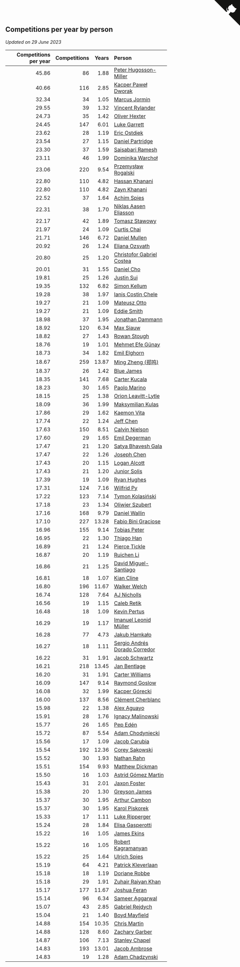 ## Competitions per year by person

*Updated on 29 June 2023*

| Competitions per year | Competitions | Years | Person |
| ---: | ---: | ---: | :--- |
| 45.86 | 86 | 1.88 | [Peter Hugosson-Miller](https://www.worldcubeassociation.org/persons/2021HUGO01) |
| 40.66 | 116 | 2.85 | [Kacper Paweł Dworak](https://www.worldcubeassociation.org/persons/2020DWOR01) |
| 32.34 | 34 | 1.05 | [Marcus Jormin](https://www.worldcubeassociation.org/persons/2022JORM01) |
| 29.55 | 39 | 1.32 | [Vincent Rylander](https://www.worldcubeassociation.org/persons/2022RYLA01) |
| 24.73 | 35 | 1.42 | [Oliver Hexter](https://www.worldcubeassociation.org/persons/2022HEXT01) |
| 24.45 | 147 | 6.01 | [Luke Garrett](https://www.worldcubeassociation.org/persons/2017GARR05) |
| 23.62 | 28 | 1.19 | [Eric Ostdiek](https://www.worldcubeassociation.org/persons/2022OSTD01) |
| 23.54 | 27 | 1.15 | [Daniel Partridge](https://www.worldcubeassociation.org/persons/2022PART02) |
| 23.30 | 37 | 1.59 | [Saisabari Ramesh](https://www.worldcubeassociation.org/persons/2021RAME01) |
| 23.11 | 46 | 1.99 | [Dominika Warchoł](https://www.worldcubeassociation.org/persons/2021WARC01) |
| 23.06 | 220 | 9.54 | [Przemysław Rogalski](https://www.worldcubeassociation.org/persons/2013ROGA02) |
| 22.80 | 110 | 4.82 | [Hassan Khanani](https://www.worldcubeassociation.org/persons/2018KHAN26) |
| 22.80 | 110 | 4.82 | [Zayn Khanani](https://www.worldcubeassociation.org/persons/2018KHAN28) |
| 22.52 | 37 | 1.64 | [Achim Spies](https://www.worldcubeassociation.org/persons/2021SPIE01) |
| 22.31 | 38 | 1.70 | [Niklas Aasen Eliasson](https://www.worldcubeassociation.org/persons/2021ELIA01) |
| 22.17 | 42 | 1.89 | [Tomasz Stawowy](https://www.worldcubeassociation.org/persons/2021STAW01) |
| 21.97 | 24 | 1.09 | [Curtis Chai](https://www.worldcubeassociation.org/persons/2022CHAI02) |
| 21.71 | 146 | 6.72 | [Daniel Mullen](https://www.worldcubeassociation.org/persons/2016MULL04) |
| 20.92 | 26 | 1.24 | [Eliana Ozsvath](https://www.worldcubeassociation.org/persons/2022OZSV01) |
| 20.80 | 25 | 1.20 | [Christofor Gabriel Costea](https://www.worldcubeassociation.org/persons/2022COST03) |
| 20.01 | 31 | 1.55 | [Daniel Cho](https://www.worldcubeassociation.org/persons/2021CHOD01) |
| 19.81 | 25 | 1.26 | [Justin Sui](https://www.worldcubeassociation.org/persons/2022SUIJ01) |
| 19.35 | 132 | 6.82 | [Simon Kellum](https://www.worldcubeassociation.org/persons/2016KELL12) |
| 19.28 | 38 | 1.97 | [Ianis Costin Chele](https://www.worldcubeassociation.org/persons/2021CHEL01) |
| 19.27 | 21 | 1.09 | [Mateusz Otto](https://www.worldcubeassociation.org/persons/2022OTTO01) |
| 19.27 | 21 | 1.09 | [Eddie Smith](https://www.worldcubeassociation.org/persons/2022SMIT20) |
| 18.98 | 37 | 1.95 | [Jonathan Dammann](https://www.worldcubeassociation.org/persons/2021DAMM01) |
| 18.92 | 120 | 6.34 | [Max Siauw](https://www.worldcubeassociation.org/persons/2017SIAU02) |
| 18.82 | 27 | 1.43 | [Rowan Stough](https://www.worldcubeassociation.org/persons/2022STOU01) |
| 18.76 | 19 | 1.01 | [Mehmet Efe Günay](https://www.worldcubeassociation.org/persons/2022GUNA05) |
| 18.73 | 34 | 1.82 | [Emil Elghorn](https://www.worldcubeassociation.org/persons/2021ELGH01) |
| 18.67 | 259 | 13.87 | [Ming Zheng (郑鸣)](https://www.worldcubeassociation.org/persons/2009ZHEN11) |
| 18.37 | 26 | 1.42 | [Blue James](https://www.worldcubeassociation.org/persons/2022JAME01) |
| 18.35 | 141 | 7.68 | [Carter Kucala](https://www.worldcubeassociation.org/persons/2015KUCA01) |
| 18.23 | 30 | 1.65 | [Paolo Marino](https://www.worldcubeassociation.org/persons/2021MARI04) |
| 18.15 | 25 | 1.38 | [Orion Leavitt-Lytle](https://www.worldcubeassociation.org/persons/2022LEAV01) |
| 18.09 | 36 | 1.99 | [Maksymilian Kulas](https://www.worldcubeassociation.org/persons/2021KULA02) |
| 17.86 | 29 | 1.62 | [Kaemon Vita](https://www.worldcubeassociation.org/persons/2021VITA01) |
| 17.74 | 22 | 1.24 | [Jeff Chen](https://www.worldcubeassociation.org/persons/2022CHEN19) |
| 17.63 | 150 | 8.51 | [Calvin Nielson](https://www.worldcubeassociation.org/persons/2014NIEL03) |
| 17.60 | 29 | 1.65 | [Emil Degerman](https://www.worldcubeassociation.org/persons/2021DEGE01) |
| 17.47 | 21 | 1.20 | [Satya Bhavesh Gala](https://www.worldcubeassociation.org/persons/2022GALA03) |
| 17.47 | 22 | 1.26 | [Joseph Chen](https://www.worldcubeassociation.org/persons/2022CHEN16) |
| 17.43 | 20 | 1.15 | [Logan Alcott](https://www.worldcubeassociation.org/persons/2022ALCO02) |
| 17.43 | 21 | 1.20 | [Junior Solis](https://www.worldcubeassociation.org/persons/2022SOLI03) |
| 17.39 | 19 | 1.09 | [Ryan Hughes](https://www.worldcubeassociation.org/persons/2022HUGH04) |
| 17.31 | 124 | 7.16 | [Wilfrid Py](https://www.worldcubeassociation.org/persons/2016PYWI01) |
| 17.22 | 123 | 7.14 | [Tymon Kolasiński](https://www.worldcubeassociation.org/persons/2016KOLA02) |
| 17.18 | 23 | 1.34 | [Oliwier Szubert](https://www.worldcubeassociation.org/persons/2022SZUB01) |
| 17.16 | 168 | 9.79 | [Daniel Wallin](https://www.worldcubeassociation.org/persons/2013WALL03) |
| 17.10 | 227 | 13.28 | [Fabio Bini Graciose](https://www.worldcubeassociation.org/persons/2010GRAC02) |
| 16.96 | 155 | 9.14 | [Tobias Peter](https://www.worldcubeassociation.org/persons/2014PETE03) |
| 16.95 | 22 | 1.30 | [Thiago Han](https://www.worldcubeassociation.org/persons/2022HANT01) |
| 16.89 | 21 | 1.24 | [Pierce Tickle](https://www.worldcubeassociation.org/persons/2022TICK01) |
| 16.87 | 20 | 1.19 | [Ruichen Li](https://www.worldcubeassociation.org/persons/2022LIRU02) |
| 16.86 | 21 | 1.25 | [David Miguel-Santiago](https://www.worldcubeassociation.org/persons/2022MIGU02) |
| 16.81 | 18 | 1.07 | [Kian Cline](https://www.worldcubeassociation.org/persons/2022CLIN01) |
| 16.80 | 196 | 11.67 | [Walker Welch](https://www.worldcubeassociation.org/persons/2011WELC01) |
| 16.74 | 128 | 7.64 | [AJ Nicholls](https://www.worldcubeassociation.org/persons/2015NICH04) |
| 16.56 | 19 | 1.15 | [Caleb Retik](https://www.worldcubeassociation.org/persons/2022RETI01) |
| 16.48 | 18 | 1.09 | [Kevin Pertus](https://www.worldcubeassociation.org/persons/2022PERT01) |
| 16.29 | 19 | 1.17 | [Imanuel Leonid Müller](https://www.worldcubeassociation.org/persons/2022MULL02) |
| 16.28 | 77 | 4.73 | [Jakub Hamkało](https://www.worldcubeassociation.org/persons/2018HAMK01) |
| 16.27 | 18 | 1.11 | [Sergio Andrés Dorado Corredor](https://www.worldcubeassociation.org/persons/2022CORR05) |
| 16.22 | 31 | 1.91 | [Jacob Schwartz](https://www.worldcubeassociation.org/persons/2021SCHW01) |
| 16.21 | 218 | 13.45 | [Jan Bentlage](https://www.worldcubeassociation.org/persons/2010BENT01) |
| 16.20 | 31 | 1.91 | [Carter Williams](https://www.worldcubeassociation.org/persons/2021WILL06) |
| 16.09 | 147 | 9.14 | [Raymond Goslow](https://www.worldcubeassociation.org/persons/2014GOSL01) |
| 16.08 | 32 | 1.99 | [Kacper Górecki](https://www.worldcubeassociation.org/persons/2021GORE01) |
| 16.00 | 137 | 8.56 | [Clément Cherblanc](https://www.worldcubeassociation.org/persons/2014CHER05) |
| 15.98 | 22 | 1.38 | [Alex Aguayo](https://www.worldcubeassociation.org/persons/2022AGUA01) |
| 15.91 | 28 | 1.76 | [Ignacy Malinowski](https://www.worldcubeassociation.org/persons/2021MALI02) |
| 15.77 | 26 | 1.65 | [Pep Edén](https://www.worldcubeassociation.org/persons/2021EDEN01) |
| 15.72 | 87 | 5.54 | [Adam Chodyniecki](https://www.worldcubeassociation.org/persons/2017CHOD02) |
| 15.56 | 17 | 1.09 | [Jacob Carubia](https://www.worldcubeassociation.org/persons/2022CARU02) |
| 15.54 | 192 | 12.36 | [Corey Sakowski](https://www.worldcubeassociation.org/persons/2011SAKO01) |
| 15.52 | 30 | 1.93 | [Nathan Rahn](https://www.worldcubeassociation.org/persons/2021RAHN01) |
| 15.51 | 154 | 9.93 | [Matthew Dickman](https://www.worldcubeassociation.org/persons/2013DICK01) |
| 15.50 | 16 | 1.03 | [Astrid Gómez Martin](https://www.worldcubeassociation.org/persons/2022MART26) |
| 15.43 | 31 | 2.01 | [Jaxon Foster](https://www.worldcubeassociation.org/persons/2021FOST01) |
| 15.38 | 20 | 1.30 | [Greyson James](https://www.worldcubeassociation.org/persons/2022JAME02) |
| 15.37 | 30 | 1.95 | [Arthur Cambon](https://www.worldcubeassociation.org/persons/2021CAMB01) |
| 15.37 | 30 | 1.95 | [Karol Piskorek](https://www.worldcubeassociation.org/persons/2021PISK01) |
| 15.33 | 17 | 1.11 | [Luke Ripperger](https://www.worldcubeassociation.org/persons/2022RIPP01) |
| 15.24 | 28 | 1.84 | [Elisa Gasperotti](https://www.worldcubeassociation.org/persons/2021GASP01) |
| 15.22 | 16 | 1.05 | [James Ekins](https://www.worldcubeassociation.org/persons/2022EKIN01) |
| 15.22 | 16 | 1.05 | [Robert Kagramanyan](https://www.worldcubeassociation.org/persons/2022KAGR01) |
| 15.22 | 25 | 1.64 | [Ulrich Spies](https://www.worldcubeassociation.org/persons/2021SPIE02) |
| 15.19 | 64 | 4.21 | [Patrick Kleverlaan](https://www.worldcubeassociation.org/persons/2019KLEV01) |
| 15.18 | 18 | 1.19 | [Doriane Robbe](https://www.worldcubeassociation.org/persons/2022ROBB03) |
| 15.18 | 29 | 1.91 | [Zuhair Raiyan Khan](https://www.worldcubeassociation.org/persons/2021KHAN05) |
| 15.17 | 177 | 11.67 | [Joshua Feran](https://www.worldcubeassociation.org/persons/2011FERA01) |
| 15.14 | 96 | 6.34 | [Sameer Aggarwal](https://www.worldcubeassociation.org/persons/2017AGGA01) |
| 15.07 | 43 | 2.85 | [Gabriel Rejdych](https://www.worldcubeassociation.org/persons/2020REJD01) |
| 15.04 | 21 | 1.40 | [Boyd Mayfield](https://www.worldcubeassociation.org/persons/2022MAYF01) |
| 14.88 | 154 | 10.35 | [Chris Martin](https://www.worldcubeassociation.org/persons/2013MART03) |
| 14.88 | 128 | 8.60 | [Zachary Garber](https://www.worldcubeassociation.org/persons/2014GARB01) |
| 14.87 | 106 | 7.13 | [Stanley Chapel](https://www.worldcubeassociation.org/persons/2016CHAP04) |
| 14.83 | 193 | 13.01 | [Jacob Ambrose](https://www.worldcubeassociation.org/persons/2010AMBR01) |
| 14.83 | 19 | 1.28 | [Adam Chadzynski](https://www.worldcubeassociation.org/persons/2022CHAD02) |


<a href="https://github.com/jonatanklosko/wca_statistics" class="github-corner" aria-label="View source on Github"><svg width="80" height="80" viewBox="0 0 250 250" style="fill:#151513; color:#fff; position: absolute; top: 0; border: 0; right: 0;" aria-hidden="true"><path d="M0,0 L115,115 L130,115 L142,142 L250,250 L250,0 Z"></path><path d="M128.3,109.0 C113.8,99.7 119.0,89.6 119.0,89.6 C122.0,82.7 120.5,78.6 120.5,78.6 C119.2,72.0 123.4,76.3 123.4,76.3 C127.3,80.9 125.5,87.3 125.5,87.3 C122.9,97.6 130.6,101.9 134.4,103.2" fill="currentColor" style="transform-origin: 130px 106px;" class="octo-arm"></path><path d="M115.0,115.0 C114.9,115.1 118.7,116.5 119.8,115.4 L133.7,101.6 C136.9,99.2 139.9,98.4 142.2,98.6 C133.8,88.0 127.5,74.4 143.8,58.0 C148.5,53.4 154.0,51.2 159.7,51.0 C160.3,49.4 163.2,43.6 171.4,40.1 C171.4,40.1 176.1,42.5 178.8,56.2 C183.1,58.6 187.2,61.8 190.9,65.4 C194.5,69.0 197.7,73.2 200.1,77.6 C213.8,80.2 216.3,84.9 216.3,84.9 C212.7,93.1 206.9,96.0 205.4,96.6 C205.1,102.4 203.0,107.8 198.3,112.5 C181.9,128.9 168.3,122.5 157.7,114.1 C157.9,116.9 156.7,120.9 152.7,124.9 L141.0,136.5 C139.8,137.7 141.6,141.9 141.8,141.8 Z" fill="currentColor" class="octo-body"></path></svg></a><style>.github-corner:hover .octo-arm{animation:octocat-wave 560ms ease-in-out}@keyframes octocat-wave{0%,100%{transform:rotate(0)}20%,60%{transform:rotate(-25deg)}40%,80%{transform:rotate(10deg)}}@media (max-width:500px){.github-corner:hover .octo-arm{animation:none}.github-corner .octo-arm{animation:octocat-wave 560ms ease-in-out}}</style>
